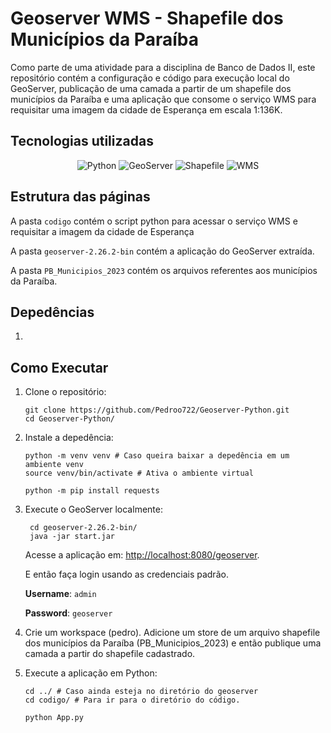 # Geoserver WMS - Shapefile dos Municípios da Paraíba

Como parte de uma atividade para a disciplina de Banco de Dados II, este repositório contém a configuração e código para execução local do GeoServer, publicação de uma camada a partir de um shapefile dos municípios da Paraíba e uma aplicação que consome o serviço WMS para requisitar uma imagem da cidade de Esperança em escala 1:136K.

## Tecnologias utilizadas


<div align="center">

![Python](https://img.shields.io/badge/python-3670A0?style=for-the-badge&logo=python&logoColor=white)
![GeoServer](https://img.shields.io/badge/GeoServer-0084C8?style=for-the-badge&logo=geoserver&logoColor=white)
![Shapefile](https://img.shields.io/badge/Shapefile-FFA500?style=for-the-badge&logo=geospatial&logoColor=white)
![WMS](https://img.shields.io/badge/WMS-009688?style=for-the-badge&logo=webgis&logoColor=white)

</div>

## Estrutura das páginas

A pasta ```codigo``` contém o script python para acessar o serviço WMS e requisitar a imagem da cidade de Esperança

A pasta ```geoserver-2.26.2-bin``` contém a aplicação do GeoServer extraída.

A pasta ```PB_Municipios_2023``` contém os arquivos referentes aos municípios da Paraíba.

## Depedências

1.

## Como Executar

1. Clone o repositório:
   ```fish
   git clone https://github.com/Pedroo722/Geoserver-Python.git
   cd Geoserver-Python/
   ```

2. Instale a depedência:
   ```fish
   python -m venv venv # Caso queira baixar a depedência em um ambiente venv
   source venv/bin/activate # Ativa o ambiente virtual

   python -m pip install requests
   ```


2. Execute o GeoServer localmente:
   ```fish
    cd geoserver-2.26.2-bin/
    java -jar start.jar
   ```

   Acesse a aplicação em: [http://localhost:8080/geoserver](http://localhost:8080/geoserver).

   E então faça login usando as credenciais padrão.
   
   **Username**: ```admin```
   
   **Password**: ```geoserver```


4. Crie um workspace (pedro). Adicione um store de um arquivo shapefile dos municípios da Paraíba (PB_Municipios_2023) e então publique uma camada a partir do shapefile cadastrado.


5. Execute a aplicação em Python:
   ```fish
   cd ../ # Caso ainda esteja no diretório do geoserver
   cd codigo/ # Para ir para o diretório do código.

   python App.py
   ```
